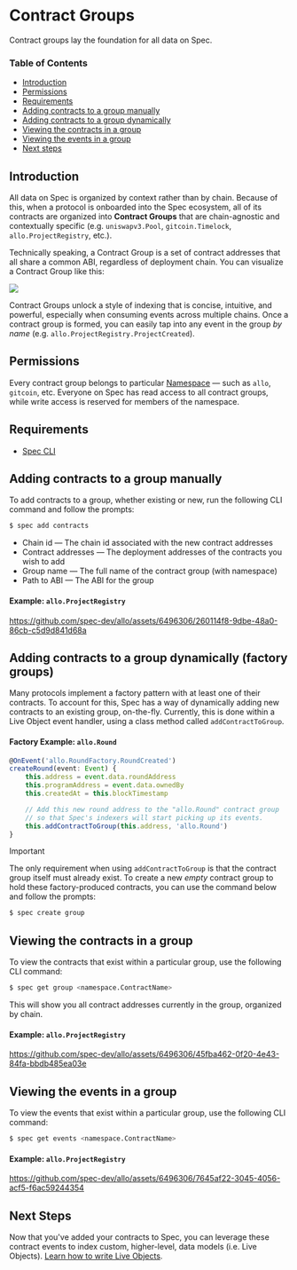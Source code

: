 # Contract Groups

Contract groups lay the foundation for all data on Spec.

### Table of Contents

* [Introduction](#introduction)
* [Permissions](#permissions)
* [Requirements](#requirements)
* [Adding contracts to a group manually](#adding-contracts-to-a-group-manually)
* [Adding contracts to a group dynamically](#adding-contracts-to-a-group-dynamically-factory-groups)
* [Viewing the contracts in a group](#viewing-the-contracts-in-a-group)
* [Viewing the events in a group](#viewing-the-events-in-a-group)
* [Next steps](#next-steps)

## Introduction

All data on Spec is organized by context rather than by chain. Because of this, when a protocol is onboarded into the Spec ecosystem, all of its contracts are organized into <b>Contract Groups</b> that are chain-agnostic and contextually specific (e.g. `uniswapv3.Pool`, `gitcoin.Timelock`, `allo.ProjectRegistry`, etc.). 

Technically speaking, a Contract Group is a set of contract addresses that all share a common ABI, regardless of deployment chain. You can visualize a Contract Group like this:

![](https://dbjzhg7yxqn0y.cloudfront.net/cg.png)

Contract Groups unlock a style of indexing that is concise, intuitive, and powerful, especially when consuming events across multiple chains. Once a contract group is formed, you can easily tap into any event in the group *by name* (e.g. `allo.ProjectRegistry.ProjectCreated`).

## Permissions

Every contract group belongs to particular [Namespace](./Writing-Live-Objects.md#namespaces) — such as `allo`, `gitcoin`, etc. Everyone on Spec has read access to all contract groups, while write access is reserved for members of the namespace.

## Requirements

* [Spec CLI](./CLI-Setup.md)

## Adding contracts to a group manually

To add contracts to a group, whether existing or new, run the following CLI command and follow the prompts:

```bash
$ spec add contracts
```

* Chain id — The chain id associated with the new contract addresses
* Contract addresses — The deployment addresses of the contracts you wish to add
* Group name — The full name of the contract group (with namespace)
* Path to ABI — The ABI for the group

#### Example: `allo.ProjectRegistry`

https://github.com/spec-dev/allo/assets/6496306/260114f8-9dbe-48a0-86cb-c5d9d841d68a

## Adding contracts to a group dynamically (factory groups)

Many protocols implement a factory pattern with at least one of their contracts. To account for this, Spec has a way of dynamically adding new contracts to an existing group, on-the-fly. Currently, this is done within a Live Object event handler, using a class method called `addContractToGroup`.

#### Factory Example: `allo.Round`

```typescript
@OnEvent('allo.RoundFactory.RoundCreated')
createRound(event: Event) {
    this.address = event.data.roundAddress
    this.programAddress = event.data.ownedBy
    this.createdAt = this.blockTimestamp

    // Add this new round address to the "allo.Round" contract group 
    // so that Spec's indexers will start picking up its events.
    this.addContractToGroup(this.address, 'allo.Round')
}
```
> [!IMPORTANT]
> The only requirement when using `addContractToGroup` is that the contract group itself must already exist. To create a new *empty* contract group to hold these factory-produced contracts, you can use the command below and follow the prompts:

```bash
$ spec create group
```

## Viewing the contracts in a group

To view the contracts that exist within a particular group, use the following CLI command:

```bash
$ spec get group <namespace.ContractName>
```

This will show you all contract addresses currently in the group, organized by chain.

#### Example: `allo.ProjectRegistry`

https://github.com/spec-dev/allo/assets/6496306/45fba462-0f20-4e43-84fa-bbdb485ea03e

## Viewing the events in a group

To view the events that exist within a particular group, use the following CLI command:

```bash
$ spec get events <namespace.ContractName>
```

#### Example: `allo.ProjectRegistry`

https://github.com/spec-dev/allo/assets/6496306/7645af22-3045-4056-acf5-f6ac59244354


## Next Steps

Now that you've added your contracts to Spec, you can leverage these contract events to index custom, higher-level, data models (i.e. Live Objects). [Learn how to write Live Objects](./Writing-Live-Objects.md).